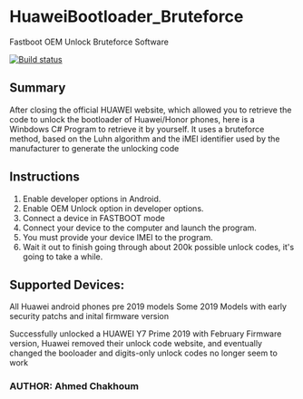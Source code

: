 # HuaweiBootloader_Bruteforce
Fastboot OEM Unlock Bruteforce Software

[![Build status](https://ci.appveyor.com/api/projects/status/h1cujp12k7ea91dt?svg=true)](https://ci.appveyor.com/project/rainxh11/huaweibootloader-bruteforce)


## Summary
  
After closing the official HUAWEI website, which allowed you to retrieve the code to unlock the bootloader of Huawei/Honor phones, here is a Winbdows C# Program to retrieve it by yourself.
It uses a bruteforce method, based on the Luhn algorithm and the iMEI identifier used by the manufacturer to generate the unlocking code

## Instructions

1. Enable developer options in Android.  
2. Enable OEM Unlock option in developer options.  
3. Connect a device in FASTBOOT mode
4. Connect your device to the computer and launch the program.  
5. You must provide your device IMEI to the program.
6. Wait it out to finish going through about 200k possible unlock codes, it's going to take a while.

## Supported Devices:
All Huawei android phones pre 2019 models
Some 2019 Models with early security patchs and inital firmware version

Successfully unlocked a HUAWEI Y7 Prime 2019 with February Firmware version, Huawei removed their unlock code website, and eventually changed the booloader and digits-only unlock codes no longer seem to work

### AUTHOR: Ahmed Chakhoum
